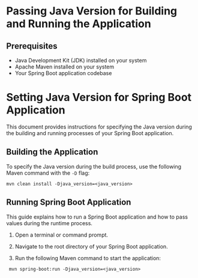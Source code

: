 # Passing Java Version for Building and Running the Application

## Prerequisites

- Java Development Kit (JDK) installed on your system
- Apache Maven installed on your system
- Your Spring Boot application codebase

# Setting Java Version for Spring Boot Application

This document provides instructions for specifying the Java version during the building and running processes of your Spring Boot application.

## Building the Application

To specify the Java version during the build process, use the following Maven command with the `-D` flag:
````
mvn clean install -Djava_version=<java_version>
````






## Running Spring Boot Application

This guide explains how to run a Spring Boot application and how to pass values during the runtime process.


1. Open a terminal or command prompt.

2. Navigate to the root directory of your Spring Boot application.

3. Run the following Maven command to start the application:

````
 mvn spring-boot:run -Djava_version=<java_version>
````